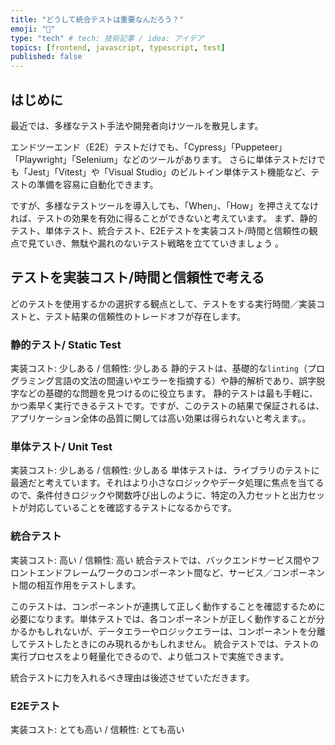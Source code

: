 ```yaml
---
title: "どうして統合テストは重要なんだろう？"
emoji: "🌊"
type: "tech" # tech: 技術記事 / idea: アイデア
topics: [frontend, javascript, typescript, test]
published: false
---
```

## はじめに
最近では、多様なテスト手法や開発者向けツールを散見します。

エンドツーエンド（E2E）テストだけでも、「Cypress」「Puppeteer」「Playwright」「Selenium」などのツールがあります。
さらに単体テストだけでも「Jest」「Vitest」や「Visual Studio」のビルトイン単体テスト機能など、テストの準備を容易に自動化できます。

ですが、多様なテストツールを導入しても、「When」、「How」を押さえてなければ、テストの効果を有効に得ることができないと考えています。
まず、静的テスト、単体テスト、統合テスト、E2Eテストを実装コスト/時間と信頼性の観点で見ていき、無駄や漏れのないテスト戦略を立てていきましょう 。

## テストを実装コスト/時間と信頼性で考える
どのテストを使用するかの選択する観点として、テストをする実行時間／実装コストと、テスト結果の信頼性のトレードオフが存在します。

### 静的テスト/ Static Test
実装コスト: 少しある / 信頼性: 少しある
静的テストは、基礎的な`linting`（プログラミング言語の文法の間違いやエラーを指摘する）や静的解析であり、誤字脱字などの基礎的な問題を見つけるのに役立ちます。
静的テストは最も手軽に、かつ素早く実行できるテストです。ですが、このテストの結果で保証されるは、アプリケーション全体の品質に関しては高い効果は得られないと考えます。。

### 単体テスト/ Unit Test
実装コスト: 少しある / 信頼性: 少しある
単体テストは、ライブラリのテストに最適だと考えています。それはより小さなロジックやデータ処理に焦点を当てるので、条件付きロジックや関数呼び出しのように、特定の入力セットと出力セットが対応していることを確認するテストになるからです。

### 統合テスト
実装コスト: 高い / 信頼性: 高い 
統合テストでは、バックエンドサービス間やフロントエンドフレームワークのコンポーネント間など、サービス／コンポーネント間の相互作用をテストします。

このテストは、コンポーネントが連携して正しく動作することを確認するために必要になります。単体テストでは、各コンポーネントが正しく動作することが分かるかもしれないが、データエラーやロジックエラーは、コンポーネントを分離してテストしたときにのみ現れるかもしれません。
統合テストでは、テストの実行プロセスをより軽量化できるので、より低コストで実施できます。

統合テストに力を入れるべき理由は後述させていただきます。

### E2Eテスト
実装コスト: とても高い / 信頼性: とても高い 